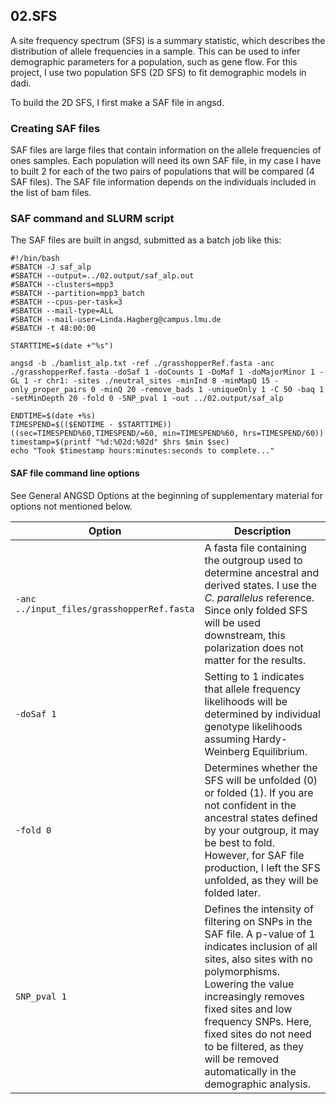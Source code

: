 ## 02.SFS

A site frequency spectrum (SFS) is a summary statistic, which describes the distribution of allele frequencies in a sample. This can be used to infer demographic parameters for a population, such as gene flow. For this project, I use two population SFS (2D SFS) to fit demographic models in dadi.

To build the 2D SFS, I first make a SAF file in angsd.

### Creating SAF files

SAF files are large files that contain information on the allele frequencies of ones samples. Each population will need its own SAF file, in my case I have to built 2 for each of the two pairs of populations that will be compared (4 SAF files). The SAF file information depends on the individuals included in the list of bam files.

### SAF command and SLURM script

The SAF files are built in angsd, submitted as a batch job like this:

```
#!/bin/bash
#SBATCH -J saf_alp
#SBATCH --output=../02.output/saf_alp.out
#SBATCH --clusters=mpp3
#SBATCH --partition=mpp3_batch
#SBATCH --cpus-per-task=3
#SBATCH --mail-type=ALL
#SBATCH --mail-user=Linda.Hagberg@campus.lmu.de
#SBATCH -t 48:00:00

STARTTIME=$(date +"%s")

angsd -b ./bamlist_alp.txt -ref ./grasshopperRef.fasta -anc ./grasshopperRef.fasta -doSaf 1 -doCounts 1 -DoMaf 1 -doMajorMinor 1 -GL 1 -r chr1: -sites ./neutral_sites -minInd 8 -minMapQ 15 -only_proper_pairs 0 -minQ 20 -remove_bads 1 -uniqueOnly 1 -C 50 -baq 1 -setMinDepth 20 -fold 0 -SNP_pval 1 -out ../02.output/saf_alp

ENDTIME=$(date +%s)
TIMESPEND=$(($ENDTIME - $STARTTIME))
((sec=TIMESPEND%60,TIMESPEND/=60, min=TIMESPEND%60, hrs=TIMESPEND/60))
timestamp=$(printf "%d:%02d:%02d" $hrs $min $sec)
echo "Took $timestamp hours:minutes:seconds to complete..."
```

#### SAF file command line options

See General ANGSD Options at the beginning of supplementary material for options not mentioned below.

<table>
<colgroup>
<col width="46%" />
<col width="54%" />
</colgroup>
<thead>
<tr class="header">
<th>Option</th>
<th>Description</th>
</tr>
</thead>
<tbody>
<tr class="odd">
<td><code>-anc ../input_files/grasshopperRef.fasta</code></td>
<td>A fasta file containing the outgroup used to determine ancestral and derived states. I use the <em>C. parallelus</em> reference. Since only folded SFS will be used downstream, this polarization does not matter for the results.</td>
</tr>
<tr class="even">
<td><code>-doSaf 1</code></td>
<td>Setting to 1 indicates that allele frequency likelihoods will be determined by individual genotype likelihoods assuming Hardy-Weinberg Equilibrium.</td>
</tr>
<tr class="odd">
<td><code>-fold 0</code></td>
<td>Determines whether the SFS will be unfolded (0) or folded (1). If you are not confident in the ancestral states defined by your outgroup, it may be best to fold. However, for SAF file production, I left the SFS unfolded, as they will be folded later.</td>
</tr>
<tr class="even">
<td><code>SNP_pval 1</code></td>
<td>Defines the intensity of filtering on SNPs in the SAF file. A p-value of 1 indicates inclusion of all sites, also sites with no polymorphisms. Lowering the value increasingly removes fixed sites and low frequency SNPs. Here, fixed sites do not need to be filtered, as they will be removed automatically in the demographic analysis.</td>
</tr>
</tbody>
</table>

